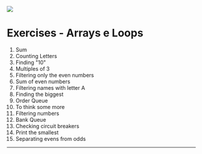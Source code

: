 ![](https://i.imgur.com/xG74tOh.png)

# Exercises - Arrays e Loops

1. Sum
2. Counting Letters
3. Finding "10"
4. Multiples of 3
5. Filtering only the even numbers
6. Sum of even numbers
7. Filtering names with letter A
8. Finding the biggest
9. Order Queue
10. To think some more
11. Filtering numbers
12. Bank Queue
13. Checking circuit breakers
14. Print the smallest
15. Separating evens from odds

---
